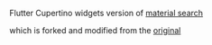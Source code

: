 Flutter Cupertino widgets version of [material search](https://github.com/technicat/material_search)

which is forked and modified from the [original](https://github.com/ianldgs/material_search)